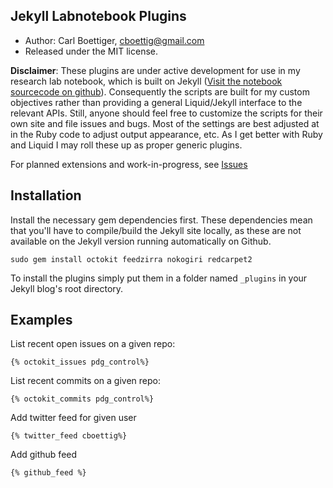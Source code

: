 ## Jekyll Labnotebook Plugins

* Author: Carl Boettiger, <cboettig@gmail.com>
* Released under the MIT license.

**Disclaimer**: These plugins are under active development for use
in my research lab notebook, which is built on Jekyll ([Visit the
notebook sourcecode on github](https://github.com/cboettig/labnotebook)).
Consequently the scripts are built for my custom objectives rather than
providing a general Liquid/Jekyll interface to the relevant APIs.  Still,
anyone should feel free to customize the scripts for their own site and
file issues and bugs.  Most of the settings are best adjusted at in the
Ruby code to adjust output appearance, etc.  As I get better with Ruby
and Liquid I may roll these up as proper generic plugins.


For planned extensions and work-in-progress, see [Issues](https://github.com/cboettig/jekyll-labnotebook-plugins/issues)

## Installation

Install the necessary gem dependencies first.  These dependencies mean that you'll have to compile/build the Jekyll site locally, as these are not available on the Jekyll version running automatically on Github.

    sudo gem install octokit feedzirra nokogiri redcarpet2

To install the plugins simply put them in a folder named `_plugins` in your
Jekyll blog's root directory.  

## Examples

List recent open issues on a given repo:

    {% octokit_issues pdg_control%}

List recent commits on a given repo:

    {% octokit_commits pdg_control%}

Add twitter feed for given user

    {% twitter_feed cboettig%} 

Add github feed

    {% github_feed %}

